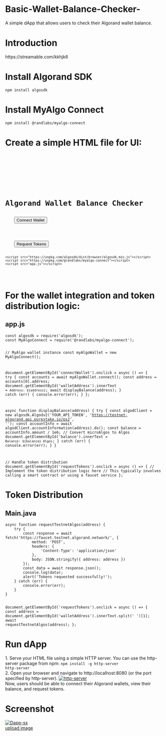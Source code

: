 # Basic-Wallet-Balance-Checker-
A simple dApp that allows users to check their Algorand wallet  balance.
<h1>Introduction</h1>
https://streamable.com/kkhjk6
<h1>Install Algorand SDK</h1>
<code>npm install algosdk</code>
<h1>Install MyAlgo Connect</h1>
<code>npm install @randlabs/myalgo-connect</code>
<h1>Create a simple HTML file for UI:</h1>
<code><!DOCTYPE html>
<html lang="en">
<head>
    <meta charset="UTF-8">
    <title>Algorand Wallet Balance Checker</title>
</head>
<body>
    <h1>Algorand Wallet Balance Checker</h1>
    <button id="connectWallet">Connect Wallet</button>
    <div id="walletAddress"></div>
    <div id="balance"></div>
    <button id="requestTokens">Request Tokens</button>

    <script src="https://unpkg.com/algosdk/dist/browser/algosdk.min.js"></script>
    <script src="https://unpkg.com/@randlabs/myalgo-connect"></script>
    <script src="app.js"></script>
</body>
</html></code>
<h1>For the wallet integration and token distribution logic:</h1>
<h2>app.js</h2>
<code>const algosdk = require('algosdk');
const MyAlgoConnect = require('@randlabs/myalgo-connect');

// MyAlgo wallet instance
const myAlgoWallet = new MyAlgoConnect();

document.getElementById('connectWallet').onclick = async () => {
    try {
        const accounts = await myAlgoWallet.connect();
        const address = accounts[0].address;
        document.getElementById('walletAddress').innerText = `Address: ${address}`;
        await displayBalance(address);
    } catch (err) {
        console.error(err);
    }
};

async function displayBalance(address) {
    try {
        const algodClient = new algosdk.Algodv2('YOUR_API_TOKEN', 'https://testnet-algorand.api.purestake.io/ps2', '');
        const accountInfo = await algodClient.accountInformation(address).do();
        const balance = accountInfo.amount / 1e6; // Convert microAlgos to Algos
        document.getElementById('balance').innerText = `Balance: ${balance} Algos`;
    } catch (err) {
        console.error(err);
    }
}

// Handle token distribution
document.getElementById('requestTokens').onclick = async () => {
    // Implement the token distribution logic here
    // This typically involves calling a smart contract or using a faucet service
};
</code>
<h1>Token Distribution</h1>
<h2>Main.java</h2>
<code>async function requestTestnetAlgos(address) {
    try {
        const response = await fetch('https://faucet.testnet.algorand.network/', {
            method: 'POST',
            headers: {
                'Content-Type': 'application/json'
            },
            body: JSON.stringify({ address: address })
        });
        const data = await response.json();
        console.log(data);
        alert('Tokens requested successfully!');
    } catch (err) {
        console.error(err);
    }
}

document.getElementById('requestTokens').onclick = async () => {
    const address = document.getElementById('walletAddress').innerText.split(' ')[1];
    await requestTestnetAlgos(address);
};
</code>
<h1>Run dApp</h1>
1. Serve your HTML file using a simple HTTP server. You can use the http-server package from npm:
<code>npm install -g http-server
http-server
</code>
2. Open your browser and navigate to http://localhost:8080 (or the port specified by http-server).
<a href="https://ibb.co/xgZ9yfL"><img src="https://i.ibb.co/0954kF2/http-server.png" alt="http-server" border="0"></a>
<br>Now, users should be able to connect their Algorand wallets, view their balance, and request tokens.</br>
<h1>Screenshot</h1>
<a href="https://ibb.co/4JFZw3D"><img src="https://i.ibb.co/x32SKdc/Dapp-ss.png" alt="Dapp-ss" border="0"></a><br /><a target='_blank' href='https://imgbb.com/'>upload image</a><br />


